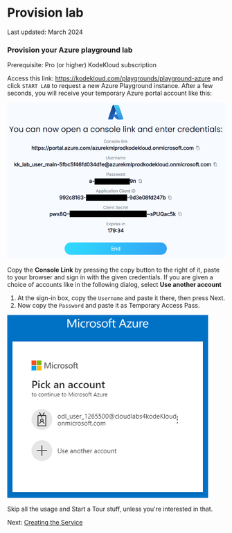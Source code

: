 # Provision lab

Last updated: March 2024

### Provision your Azure playground lab

Prerequisite: Pro (or higher) KodeKloud subscription

Access this link: <https://kodekloud.com/playgrounds/playground-azure> and click `START LAB` to request a new Azure Playground instance. After a few seconds, you will receive your temporary Azure portal account like this:

![image](../../images/01-sign-in.png)

Copy the **Console Link** by pressing the copy button to the right of it, paste to your browser and sign in with the given credentials. If you are given a choice of accounts like in the following dialog, select **Use another account**

1. At the sign-in box, copy the `Username` and paste it there, then press Next.
1. Now copy the `Password` and paste it as Temporary Access Pass.

![image](../images/01a-sign-in.png)

Skip all the usage and Start a Tour stuff, unless you're interested in that.

Next: [Creating the Service](./02-create-service.md)
